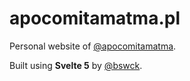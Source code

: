 # apocomitamatma.pl
Personal website of [@apocomitamatma](https://youtube.com/@apocomitamatma).

Built using **Svelte 5** by [@bswck](https://github.com/bswck).
